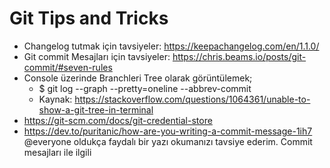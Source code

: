# Git Tips and Tricks

- Changelog tutmak için tavsiyeler: https://keepachangelog.com/en/1.1.0/
- Git commit Mesajları için tavsiyeler:  https://chris.beams.io/posts/git-commit/#seven-rules
- Console üzerinde Branchleri Tree olarak görüntülemek;
  - $ git log --graph --pretty=oneline --abbrev-commit 
  - Kaynak: https://stackoverflow.com/questions/1064361/unable-to-show-a-git-tree-in-terminal
- https://git-scm.com/docs/git-credential-store
- https://dev.to/puritanic/how-are-you-writing-a-commit-message-1ih7 @everyone oldukça faydalı bir yazı okumanızı tavsiye ederim. Commit mesajları ile ilgili